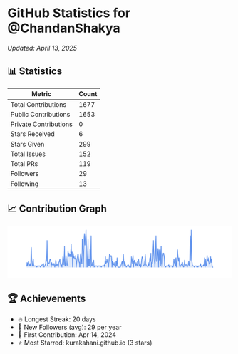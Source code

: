 # GitHub Statistics for @ChandanShakya
*Updated: April 13, 2025*

## 📊 Statistics
| Metric | Count |
|--------|--------|
| Total Contributions | 1677 |
| Public Contributions | 1653 |
| Private Contributions | 0 |
| Stars Received | 6 |
| Stars Given | 299 |
| Total Issues | 152 |
| Total PRs | 119 |
| Followers | 29 |
| Following | 13 |

## 📈 Contribution Graph

![Contribution Graph](./contribution_graph.png)

## 🏆 Achievements

- 🔥 Longest Streak: 20 days
- 👥 New Followers (avg): 29 per year
- 📅 First Contribution: Apr 14, 2024
- ⭐ Most Starred: kurakahani.github.io (3 stars)
